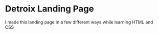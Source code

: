 # Detroix Landing Page

I made this landing page in a few different ways while learning HTML and CSS